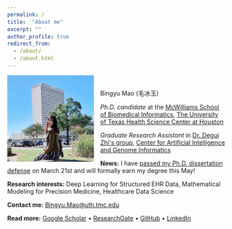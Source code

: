 ```yaml
---
permalink: /
title:  "About me"
excerpt: ""
author_profile: true
redirect_from: 
  - /about/
  - /about.html
---
```


<img src="/images/profile.JPG" alt="drawing" width="200" height="200" style="float: left; padding-right:15px"/> <br>

Bingyu Mao (毛冰玉)

*Ph.D. candidate* at the [McWilliams School of Biomedical Informatics](https://sbmi.uth.edu/), [The University of Texas Health Science Center at Houston](https://www.uth.edu/)

*Graduate Research Assistant* in [Dr. Degui Zhi's group](https://zhigroup.github.io/), [Center for Artificial Intelligence and Genome Informatics](https://sbmi.uth.edu/aigi)

**News:** I have [passed my Ph.D. dissertation defense](https://www.linkedin.com/posts/mcwilliamssbmi_bingyu-mao-successfully-defended-her-dissertation-activity-7308953020170452992-jts1?utm_source=share&utm_medium=member_desktop&rcm=ACoAAB7NjFIBhJFxt29UyapDS7X4GK5ovJxU4Bc) on March 21st and will formally earn my degree this May!

**Research interests:**  Deep Learning for Structured EHR Data, Mathematical Modeling for Precision Medicine, Healthcare Data Science

**Contact me:** [Bingyu.Mao@uth.tmc.edu](mailto:Bingyu.Mao@uth.tmc.edu)

**Read more:** 
[Google Scholar](https://scholar.google.com/citations?user=GVs3qjUAAAAJ&hl=en) • [ResearchGate](https://www.researchgate.net/profile/Bingyu-Mao) • [GitHub](https://github.com/BingyuMao) • [LinkedIn](https://www.linkedin.com/in/bingyu-mao/)
